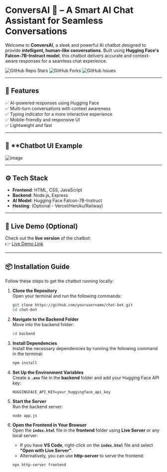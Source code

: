 # ConversAI 🤖 – A Smart AI Chat Assistant for Seamless Conversations

Welcome to **ConversAI**, a sleek and powerful AI chatbot designed to provide **intelligent, human-like conversations**. Built using **Hugging Face's Falcon-7B-Instruct model**, this chatbot delivers accurate and context-aware responses for a seamless chat experience.

![GitHub Repo Stars](https://img.shields.io/github/stars/priyankaojha228/chat-bot) 
![GitHub Forks](https://img.shields.io/github/forks/priyankaojha228/chat-bot)
![GitHub Issues](https://img.shields.io/github/issues/priyankaojha228/chat-bot)

---

## 🎯 **Features**

✅ AI-powered responses using Hugging Face  
✅ Multi-turn conversations with context awareness  
✅ Typing indicator for a more interactive experience  
✅ Mobile-friendly and responsive UI  
✅ Lightweight and fast  

---

## 💬 **Chatbot UI Example
![image](https://github.com/user-attachments/assets/68d938f1-b652-485c-bf93-ea6fbb27d8b1)


---

## ⚙️ **Tech Stack**

- **Frontend**: HTML, CSS, JavaScript  
- **Backend**: Node.js, Express  
- **AI Model**: Hugging Face Falcon-7B-Instruct  
- **Hosting**: (Optional - Vercel/Heroku/Railway)

---

## 🚀 **Live Demo** (Optional)

Check out the **live version** of the chatbot:  
👉 [Live Demo Link](https://your-live-demo-link.com)

---

## 📦 **Installation Guide**

Follow these steps to get the chatbot running locally:

1. **Clone the Repository**  
   Open your terminal and run the following commands:

   ```bash
   git clone https://github.com/yourusername/chat-bot.git
   cd chat-bot
   
2. **Navigate to the Backend Folder**  
   Move into the backend folder:

   ```bash
   cd backend

3. **Install Dependencies**  
   Install the necessary dependencies by running the following command in the terminal:

   ```bash
   npm install
   
4. **Set Up the Environment Variables**  
   Create a **`.env`** file in the **backend** folder and add your Hugging Face API key:

   ```env
   HUGGINGFACE_API_KEY=your_huggingface_api_key

5. **Start the Server**  
   Run the backend server:

   ```bash
   node app.js
   
6. **Open the Frontend in Your Browser**  
   Open the **`index.html`** file in the **frontend** folder using **Live Server** or any local server:

   - If you have **VS Code**, right-click on the **`index.html`** file and select **"Open with Live Server"**.
   - Alternatively, you can use **http-server** to serve the frontend:

   ```bash
   npx http-server frontend



